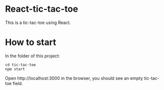 # React-tic-tac-toe
This is a tic-tac-toe using React.

# How to start
In the folder of this project:
```
cd tic-tac-toe
npm start
```
Open http://localhost:3000 in the browser, you should see an empty tic-tac-toe field.
